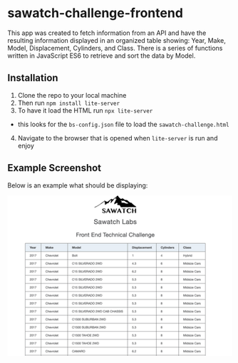 # sawatch-challenge-frontend

This app was created to fetch information from an API and have the resulting information displayed in an organized table showing: Year, Make, Model, Displacement, Cylinders, and Class.  There is a series of functions written in JavaScript ES6 to retrieve and sort the data by Model.  

## Installation

1. Clone the repo to your local machine
2. Then run `npm install lite-server`
3. To have it load the HTML run `npx lite-server` 
  - this looks for the `bs-config.json` file to load the `sawatch-challenge.html`
4. Navigate to the browser that is opened when `lite-server` is run and enjoy

## Example Screenshot

Below is an example what should be displaying:

![Alt text](example_screenshot.png "example screenshot")